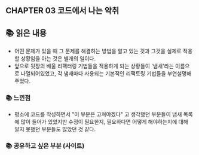 
## CHAPTER 03 코드에서 나는 악취

## 📚 읽은 내용
- 어떤 문제가 있을 때 그 문제를 해결하는 방법을 알고 있는 것과 그것을 실제로 적용할 상황임을 아는 것은 별개의 일이다.
- 앞으로 뒷장의 배울 리팩터링 기법들을 적용하게 되는 상황들이 '냄새'라는 이름으로 나열되어있었고, 각 냄새마다 사용되는 기본적인 리팩토링 기법들을 부연설명해주었다. 

### 📚 느낀점
- 평소에 코드를 작성하면서 "이 부분은 고쳐야겠다" 고 생각했던 부분들이 냄새 목록에 많이 들어가 있었지만 수정이 필요한지, 필요하다면 어떻게 해야하는지에 대해 알지 못했던 부분들도 많았던 것 같다.

### 📚 공유하고 싶은 부분 (사이트)
